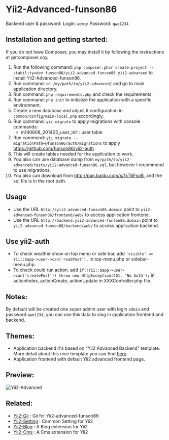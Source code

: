 Yii2-Advanced-funson86
==========

Backend user & password:
Login: `admin`
Password: `qwe1234`

Installation and getting started:
---------------------------------

If you do not have Composer, you may install it by following the instructions at getcomposer.org.

1. Run the following command: `php composer.phar create-project --stability=dev funson86/yii2-advanced-funson86 yii2-advanced` to install Yii2-Advanced-funson86.
2. Run command: `cd /my/path/to/yii2-advanced/` and go to main application directory.
3. Run command: `php requirements.php` and check the requirements.
4. Run command: `php init` to initialize the application with a specific environment.
5. Create a new database and adjust it configuration in `common/config/main-local.php` accordingly.
6. Run command: `yii migrate` to apply migrations with console commands:
   - m140608_201405_user_init : user table
7. Run commond: `yii migrate --migrationPath=@funson86/auth/migrations` to apply https://github.com/funson86/yii2-auth
8. This will create tables needed for the application to work.
9. You also can use database dump from `my/path/to/yii2-advanced/tests/yii2-advanced-funson86.sql`, but however I recommend to use migrations.
10. You also can download from http://pan.baidu.com/s/1kT6FsoB, and the sql file is in the root path.


Usage
-----
- Use the URL `http://yii2-advanced-funson86.domain` point to `yii2-advanced-funson86/frontend/web/` to access application frontend.
- Use the URL `http://backend.yii2-advanced-funson86.domain` point to `yii2-advanced-funson86/backend/web/` to access application backend.


Use yii2-auth
-------------
- To check weather show on top menu or side bar, add `'visible' => Yii::$app->user->can('readPost'),` in top-menu.php or sidebar-menu.php.
- To check could run action. add `if(!Yii::$app->user->can('createPost')) throw new HttpException(401, 'No Auth');` in actionIndex, actionCreate, actionUpdate in XXXController.php file.

Notes:
------

By default will be created one super admin user with login `admin` and password `qwe1234`, you can use this data to sing in application frontend and backend.

Themes:
-------
- Application backend it's based on "Yii2 Advanced Backend" template. More detail about this nice template you can find [here](http://www.bootstrapstage.com/admin-lte/).
- Application frontend with default Yii2 advanced frontend page.


Preview:
-------
![Yii2-Advanced](tests/yii2-advanced-preview.jpg)


Related:
-------
- [Yii2-Gii](https://github.com/funson86/yii2-gii) : Gii for Yii2-advanced-funson86
- [Yii2-Setting](https://github.com/funson86/yii2-Setting) : Common Setting for Yii2
- [Yii2-Blog](https://github.com/funson86/yii2-blog) : A Blog extension for Yii2
- [Yii2-Cms](https://github.com/funson86/yii2-cms) : A Cms extension for Yii2

